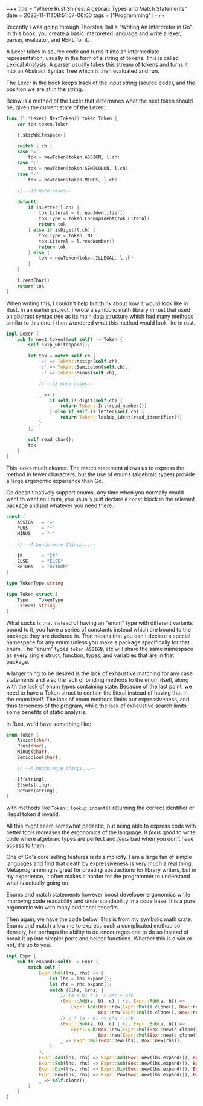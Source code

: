 +++
title = "Where Rust Shines: Algebraic Types and Match Statements"
date = 2023-11-11T08:51:57-06:00
tags = ["Programming"]
+++

Recently I was going through Thorsten Ball's "Writing An Interpreter in Go". In this book, you create a basic interpreted language and write a lexer, parser, evaluator, and REPL for it. 

A Lexer takes in source code and turns it into an intermediate representation, usually in the form of a string of tokens. This is called Lexical Analysis. A parser usually takes this stream of tokens and turns it into an Abstract Syntax Tree which is then evaluated and run.

The Lexer in the book keeps track of the input string (source code), and the position we are at in the string.

Below is a method of the Lexer that determines what the next token should be, given the current state of the Lexer:

```go
func (l *Lexer) NextToken() token.Token {
	var tok token.Token

	l.skipWhitespace()

	switch l.ch {
	case '=':
		tok = newToken(token.ASSIGN, l.ch)
	case ';':
		tok = newToken(token.SEMICOLON, l.ch)
	case '-':
		tok = newToken(token.MINUS, l.ch)

    // --12 more cases--

	default:
		if isLetter(l.ch) {
			tok.Literal = l.readIdentifier()
			tok.Type = token.LookupIdent(tok.Literal)
			return tok
		} else if isDigit(l.ch) {
			tok.Type = token.INT
			tok.Literal = l.readNumber()
			return tok
		} else {
			tok = newToken(token.ILLEGAL, l.ch)
		}
	}

	l.readChar()
	return tok
}
```

When writing this, I couldn't help but think about how it would look like in Rust. In an earlier project, I wrote a symbolic math library in rust that used an abstract syntax tree as its main data structure which had many methods similar to this one. I then wondered what this method would look like in rust.

```rust
impl Lexer {
    pub fn next_token(&mut self) -> Token {
        self.skip_whitespace();

        let tok = match self.ch {
            '=' => Token::Assign(self.ch),
            ';' => Token::Semicolon(self.ch),
            '-' => Token::Minus(self.ch),

            // --12 more cases--

            _ => {
                if self.is_digit(self.ch) {
                    return Token::Int(read_number())
                } else if self.is_letter(self.ch) {
                    return Token::lookup_ident(read_identifier())
            }
        };

        self.read_char();
        tok
    }
}
```

This looks much cleaner. The match statement allows us to express the method in fewer characters, but the use of enums (algebraic types) provide a large ergonomic experience than Go.

Go doesn't natively support enums. Any time when you normally would want to want an Enum, you usually just declare a `const` block in the relevant package and put whatever you need there.

```go
const (
	ASSIGN   = "="
	PLUS     = "+"
	MINUS    = "-"

    // --A bunch more things...--

	IF       = "IF"
	ELSE     = "ELSE"
	RETURN   = "RETURN"
)

type TokenType string

type Token struct {
	Type    TokenType
	Literal string
}
```

What sucks is that instead of having an "enum" type with different variants bound to it, you have a series of constants instead which are bound to the package they are declared in. That means that you can't declare a special namespace for any enum unless you make a package specifically for that enum. The "enum" types `token.ASSIGN`, etc will share the same namespace as every single struct, function, types, and variables that are in that package. 

A larger thing to be desired is the lack of exhaustive matching for any case statements and also the lack of binding methods to the enum itself, along with the lack of enum types containing state. Because of the last point, we need to have a Token struct to contain the literal instead of having that in the enum itself. The lack of enum methods limits our expressiveness, and thus terseness of the program, while the lack of exhaustive search limits some benefits of static analysis.

In Rust, we'd have something like:

```rust
enum Token {
    Assign(char),
    Plus(char),
    Minus(char),
    Semicolon(char),

    // --A bunch more things...--

    If(string),
    Else(string),
    Return(string),
}
```

with methods like `Token::lookup_indent()` returning the correct identifier or illegal token if invalid.

All this might seem somewhat pedantic, but being able to express code with better tools increases the ergonomics of the language. It *feels* good to write code where algebraic types are perfect and *feels* bad when you don't have access to them.

One of Go's core selling features is its simplicity. I am a large fan of simple languages and find that death by expressiveness is very much a real thing. Metaprogramming is great for creating abstractions for library writers, but in my experience, it often makes it harder for the programmer to understand what is actually going on.

Enums and match statements however boost developer ergonomics while improving code readability and understandability in a code base. It is a pure ergonomic win with many additional benefits.

Then again, we have the code below. This is from my symbolic math crate. Enums and match allow me to express such a complicated method so densely, but perhaps the ability to do encourages one to do so instead of break it up into simpler parts and helper functions. Whether this is a win or not, it's up to you.

```rust
impl Expr {
    pub fn expand(&self) -> Expr {
        match self {
            Expr::Mul(lhs, rhs) => {
                let lhs = lhs.expand();
                let rhs = rhs.expand();
                match (&lhs, &rhs) {
                    // (a + b) * c -> a*c + b*c
                    (Expr::Add(a, b), c) | (c, Expr::Add(a, b)) => 
                        Expr::Add(Box::new(Expr::Mul(a.clone(), Box::new(c.clone()))),
                                  Box::new(Expr::Mul(b.clone(), Box::new(c.clone())))).expand(),
                    // c * (a - b) -> c*a - c*b
                    (Expr::Sub(a, b), c) | (c, Expr::Sub(a, b)) => 
                        Expr::Sub(Box::new(Expr::Mul(Box::new(c.clone()), a.clone())),
                                  Box::new(Expr::Mul(Box::new(c.clone()), b.clone()))).expand(),
                    _ => Expr::Mul(Box::new(lhs), Box::new(rhs)),
                }
            },
            Expr::Add(lhs, rhs) => Expr::Add(Box::new(lhs.expand()), Box::new(rhs.expand())),
            Expr::Sub(lhs, rhs) => Expr::Sub(Box::new(lhs.expand()), Box::new(rhs.expand())),
            Expr::Div(lhs, rhs) => Expr::Div(Box::new(lhs.expand()), Box::new(rhs.expand())),
            Expr::Pow(lhs, rhs) => Expr::Pow(Box::new(lhs.expand()), Box::new(rhs.expand())),
            _ => self.clone(),
        }
    }
}
```
